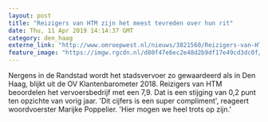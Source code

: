 ```yaml
---
layout: post
title: "Reizigers van HTM zijn het meest tevreden over hun rit"
date: Thu, 11 Apr 2019 14:14:37 GMT
category: den_haag
externe_link: "http://www.omroepwest.nl/nieuws/3821560/Reizigers-van-HTM-zijn-het-meest-tevreden-over-hun-rit"
feature_image: "https://imgw.rgcdn.nl/d80f47e6ec2e48d2b9df17e49cd3dc0f/opener/3651012.jpg"
---
```


Nergens in de Randstad wordt het stadsvervoer zo gewaardeerd als in Den Haag, blijkt uit de OV Klantenbarometer 2018. Reizigers van HTM beoordelen het vervoersbedrijf met een 7,9. Dat is een stijging van 0,2 punt ten opzichte van vorig jaar. 'Dit cijfers is een super compliment', reageert woordvoerster Marijke Poppelier. 'Hier mogen we heel trots op zijn.'
